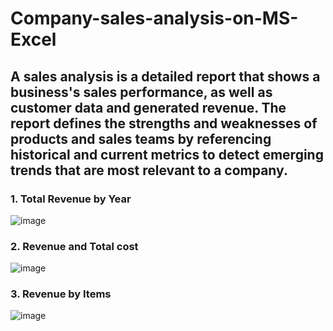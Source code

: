 # Company-sales-analysis-on-MS-Excel
## A sales analysis is a detailed report that shows a business's sales performance, as well as customer data and generated revenue. The report defines the strengths and weaknesses of products and sales teams by referencing historical and current metrics to detect emerging trends that are most relevant to a company.
### 1. Total Revenue by Year
![image](https://user-images.githubusercontent.com/53226036/172613252-ec2271cf-0c4a-4e6a-b1dd-73492037add4.png)
### 2. Revenue and Total cost
![image](https://user-images.githubusercontent.com/53226036/172613555-cb4ce7e6-5b50-42e7-8f28-ebce23d60aed.png)
### 3. Revenue by Items
![image](https://user-images.githubusercontent.com/53226036/172613810-8952f551-b075-41b3-b0c0-caad1d94f688.png)

